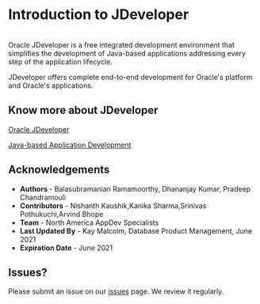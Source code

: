 # Introduction to JDeveloper
<br>
Oracle JDeveloper is a free integrated development environment that simplifies the development of Java-based applications addressing every step of the application lifecycle. 

JDeveloper offers complete end-to-end development for Oracle's platform and Oracle's applications.

[](youtube:63rnCGawF9w)

## Know more about JDeveloper

[Oracle JDeveloper](https://www.oracle.com/application-development/technologies/jdeveloper.html) 

[Java-based Application Development](https://www.oracle.com/application-development/technologies/jdeveloper.html) 


## Acknowledgements

- **Authors** - Balasubramanian Ramamoorthy, Dhananjay Kumar, Pradeep Chandramouli
- **Contributors** - Nishanth Kaushik,Kanika Sharma,Srinivas Pothukuchi,Arvind Bhope
- **Team** - North America AppDev Specialists
- **Last Updated By** - Kay Malcolm, Database Product Management, June 2021
- **Expiration Date** - June 2021


## Issues?
Please submit an issue on our [issues](https://github.com/oracle/learning-library/issues) page. We review it regularly.


